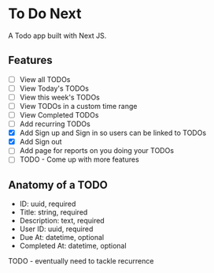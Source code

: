 # To Do Next
A Todo app built with Next JS.

## Features
- [ ] View all TODOs
- [ ] View Today's TODOs
- [ ] View this week's TODOs
- [ ] View TODOs in a custom time range
- [ ] View Completed TODOs
- [ ] Add recurring TODOs
- [X] Add Sign up and Sign in so users can be linked to TODOs
- [X] Add Sign out
- [ ] Add page for reports on you doing your TODOs
- [ ] TODO - Come up with more features

## Anatomy of a TODO
- ID: uuid, required
- Title: string, required
- Description: text, required
- User ID: uuid, required
- Due At: datetime, optional
- Completed At: datetime, optional

TODO - eventually need to tackle recurrence

